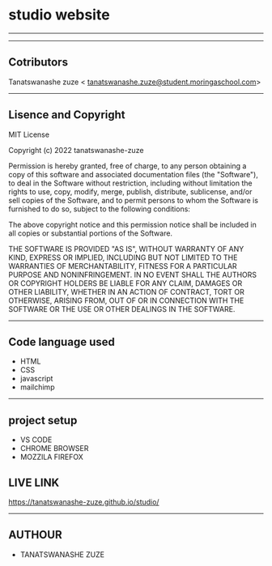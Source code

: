 # studio website
------
-----
 ## Cotributors
 Tanatswanashe zuze <	tanatswanashe.zuze@student.moringaschool.com>

 ---

 ## Lisence and Copyright
   
  MIT License

Copyright (c) 2022 tanatswanashe-zuze

Permission is hereby granted, free of charge, to any person obtaining a copy
of this software and associated documentation files (the "Software"), to deal
in the Software without restriction, including without limitation the rights
to use, copy, modify, merge, publish, distribute, sublicense, and/or sell
copies of the Software, and to permit persons to whom the Software is
furnished to do so, subject to the following conditions:

The above copyright notice and this permission notice shall be included in all
copies or substantial portions of the Software.

THE SOFTWARE IS PROVIDED "AS IS", WITHOUT WARRANTY OF ANY KIND, EXPRESS OR
IMPLIED, INCLUDING BUT NOT LIMITED TO THE WARRANTIES OF MERCHANTABILITY,
FITNESS FOR A PARTICULAR PURPOSE AND NONINFRINGEMENT. IN NO EVENT SHALL THE
AUTHORS OR COPYRIGHT HOLDERS BE LIABLE FOR ANY CLAIM, DAMAGES OR OTHER
LIABILITY, WHETHER IN AN ACTION OF CONTRACT, TORT OR OTHERWISE, ARISING FROM,
OUT OF OR IN CONNECTION WITH THE SOFTWARE OR THE USE OR OTHER DEALINGS IN THE
SOFTWARE.

---

  ## Code language used
  
  + HTML
  + CSS
  + javascript
  + mailchimp 

----

## project setup

+ VS CODE
+ CHROME BROWSER 
+ MOZZILA FIREFOX

## LIVE LINK

<https://tanatswanashe-zuze.github.io/studio/>

---
## AUTHOUR

+ TANATSWANASHE ZUZE

